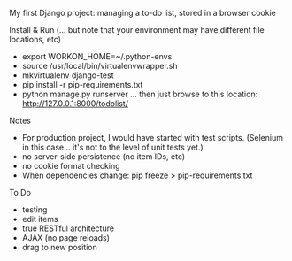 
My first Django project: managing a to-do list, stored in a browser cookie

Install & Run (... but note that your environment may have different file locations, etc)
- export WORKON_HOME=~/.python-envs
- source /usr/local/bin/virtualenvwrapper.sh
- mkvirtualenv django-test
- pip install -r pip-requirements.txt
- python manage.py runserver
... then just browse to this location: http://127.0.0.1:8000/todolist/


Notes
- For production project, I would have started with test scripts.
  (Selenium in this case... it's not to the level of unit tests yet.)
- no server-side persistence (no item IDs, etc)
- no cookie format checking
- When dependencies change: pip freeze > pip-requirements.txt


To Do
- testing
- edit items
- true RESTful architecture
- AJAX (no page reloads)
- drag to new position

